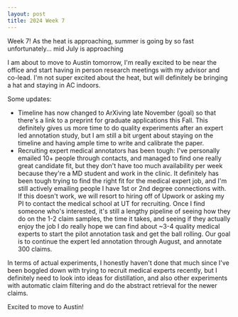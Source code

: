 ```yaml
---
layout: post
title: 2024 Week 7
---
```


Week 7!
As the heat is approaching, summer is going by so fast unfortunately... mid July is approaching

I am about to move to Austin tomorrow, I'm really excited to be near the office and start having in person research meetings with my advisor and co-lead. I'm not super excited about the heat, but will definitely be bringing a hat and staying in AC indoors.

Some updates:
- Timeline has now changed to ArXiving late November (goal) so that there's a link to a preprint for graduate applications this Fall. This definitely gives us more time to do quality experiments after an expert led annotation study, but I am still a bit urgent about staying on the timeline and having ample time to write and calibrate the paper.
- Recruiting expert medical annotators has been tough: I've personally emailed 10+ people through contacts, and managed to find one really great candidate fit, but they don't have too much availability per week because they're a MD student and work in the clinic.
It definitely has been tough trying to find the right fit for the medical expert job, and I'm still actively emailing people I have 1st or 2nd degree connections with. If this doesn't work, we will resort to hiring off of Upwork or asking my PI to contact the medical school at UT for recruiting.
Once I find someone who's interested, it's still a lengthy pipeline of seeing how they do on the 1-2 claim samples, the time it takes, and seeing if they actually enjoy the job
I do really hope we can find about ~3-4 quality medical experts to start the pilot annotation task and get the ball rolling.
Our goal is to continue the expert led annotation through August, and annotate 300 claims.

In terms of actual experiments, I honestly haven't done that much since I've been boggled down with trying to recruit medical experts recently, but I definitely need to look into ideas for distillation, and also other experiments with automatic claim filtering and do the abstract retrieval for the newer claims.

Excited to move to Austin!
